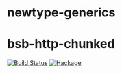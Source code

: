newtype-generics
================

# bsb-http-chunked

[![Build Status](https://travis-ci.org/sjakobi/newtype-generics.svg?branch=master)](https://travis-ci.org/sjakobi/newtype-generics)
[![Hackage](https://img.shields.io/hackage/v/newtype-generics.svg)](http://hackage.haskell.org/package/newtype-generics)
